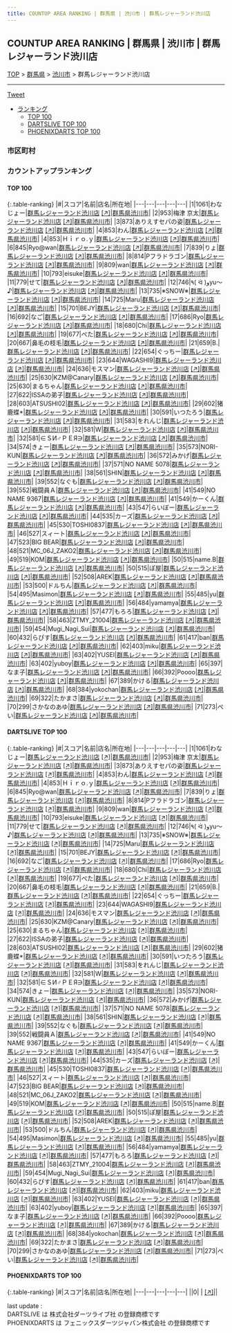 ```yaml
---
title: COUNTUP AREA RANKING | 群馬県 | 渋川市 | 群馬レジャーランド渋川店
---
```

## COUNTUP AREA RANKING | 群馬県 | 渋川市 | 群馬レジャーランド渋川店

[TOP](/darts/rank/) > [群馬県](/darts/rank/群馬県/) > [渋川市](/darts/rank/群馬県/渋川市/) > 群馬レジャーランド渋川店

___

<a href="https://twitter.com/share?ref_src=twsrc%5Etfw" data-text="COUNTUP AREA RANKING | 群馬県渋川市群馬レジャーランド渋川店" class="twitter-share-button" data-hashtags="DARTSLIVE,PHOENIXDARTS,darts,ダーツ" data-show-count="false">Tweet</a>

* [ランキング](#カウントアップランキング)
    * [TOP 100](#top-100)
    * [DARTSLIVE TOP 100](#dartslive-top-100)
    * [PHOENIXDARTS TOP 100](#phoenixdarts-top-100)

### 市区町村

<ul>

</ul>

### カウントアップランキング

#### TOP 100



{:.table-ranking}
|#|スコア|名前|店名|所在地|
|---|---|---|---|---|
|1|1061|<span class="rank-name-dl">わなじょー</span>|<a href="/darts/rank/shops/e09672d19b503e39a3f63593b5358cc4.html">群馬レジャーランド渋川店</a> <a href="https://search.dartslive.com/jp/shop/e09672d19b503e39a3f63593b5358cc4">[↗]</a>|<a href="/darts/rank/群馬県/渋川市">群馬県渋川市</a>|
|2|953|<span class="rank-name-dl">梅津 京太</span>|<a href="/darts/rank/shops/e09672d19b503e39a3f63593b5358cc4.html">群馬レジャーランド渋川店</a> <a href="https://search.dartslive.com/jp/shop/e09672d19b503e39a3f63593b5358cc4">[↗]</a>|<a href="/darts/rank/群馬県/渋川市">群馬県渋川市</a>|
|3|873|<span class="rank-name-dl">ありえすセパの姿</span>|<a href="/darts/rank/shops/e09672d19b503e39a3f63593b5358cc4.html">群馬レジャーランド渋川店</a> <a href="https://search.dartslive.com/jp/shop/e09672d19b503e39a3f63593b5358cc4">[↗]</a>|<a href="/darts/rank/群馬県/渋川市">群馬県渋川市</a>|
|4|853|<span class="rank-name-dl">わん</span>|<a href="/darts/rank/shops/e09672d19b503e39a3f63593b5358cc4.html">群馬レジャーランド渋川店</a> <a href="https://search.dartslive.com/jp/shop/e09672d19b503e39a3f63593b5358cc4">[↗]</a>|<a href="/darts/rank/群馬県/渋川市">群馬県渋川市</a>|
|4|853|<span class="rank-name-dl">Ｈｉｒｏ.ｙ</span>|<a href="/darts/rank/shops/e09672d19b503e39a3f63593b5358cc4.html">群馬レジャーランド渋川店</a> <a href="https://search.dartslive.com/jp/shop/e09672d19b503e39a3f63593b5358cc4">[↗]</a>|<a href="/darts/rank/群馬県/渋川市">群馬県渋川市</a>|
|6|845|<span class="rank-name-dl">Ryo@wan</span>|<a href="/darts/rank/shops/e09672d19b503e39a3f63593b5358cc4.html">群馬レジャーランド渋川店</a> <a href="https://search.dartslive.com/jp/shop/e09672d19b503e39a3f63593b5358cc4">[↗]</a>|<a href="/darts/rank/群馬県/渋川市">群馬県渋川市</a>|
|7|839|<span class="rank-name-dl">りょ</span>|<a href="/darts/rank/shops/e09672d19b503e39a3f63593b5358cc4.html">群馬レジャーランド渋川店</a> <a href="https://search.dartslive.com/jp/shop/e09672d19b503e39a3f63593b5358cc4">[↗]</a>|<a href="/darts/rank/群馬県/渋川市">群馬県渋川市</a>|
|8|814|<span class="rank-name-dl">Pフラドラゴン</span>|<a href="/darts/rank/shops/e09672d19b503e39a3f63593b5358cc4.html">群馬レジャーランド渋川店</a> <a href="https://search.dartslive.com/jp/shop/e09672d19b503e39a3f63593b5358cc4">[↗]</a>|<a href="/darts/rank/群馬県/渋川市">群馬県渋川市</a>|
|9|809|<span class="rank-name-dl">wan</span>|<a href="/darts/rank/shops/e09672d19b503e39a3f63593b5358cc4.html">群馬レジャーランド渋川店</a> <a href="https://search.dartslive.com/jp/shop/e09672d19b503e39a3f63593b5358cc4">[↗]</a>|<a href="/darts/rank/群馬県/渋川市">群馬県渋川市</a>|
|10|793|<span class="rank-name-dl">eisuke</span>|<a href="/darts/rank/shops/e09672d19b503e39a3f63593b5358cc4.html">群馬レジャーランド渋川店</a> <a href="https://search.dartslive.com/jp/shop/e09672d19b503e39a3f63593b5358cc4">[↗]</a>|<a href="/darts/rank/群馬県/渋川市">群馬県渋川市</a>|
|11|779|<span class="rank-name-dl">せて</span>|<a href="/darts/rank/shops/e09672d19b503e39a3f63593b5358cc4.html">群馬レジャーランド渋川店</a> <a href="https://search.dartslive.com/jp/shop/e09672d19b503e39a3f63593b5358cc4">[↗]</a>|<a href="/darts/rank/群馬県/渋川市">群馬県渋川市</a>|
|12|746|<span class="rank-name-dl">٩( ᐛ )وyu〜♪</span>|<a href="/darts/rank/shops/e09672d19b503e39a3f63593b5358cc4.html">群馬レジャーランド渋川店</a> <a href="https://search.dartslive.com/jp/shop/e09672d19b503e39a3f63593b5358cc4">[↗]</a>|<a href="/darts/rank/群馬県/渋川市">群馬県渋川市</a>|
|13|735|<span class="rank-name-dl">※SNOW※</span>|<a href="/darts/rank/shops/e09672d19b503e39a3f63593b5358cc4.html">群馬レジャーランド渋川店</a> <a href="https://search.dartslive.com/jp/shop/e09672d19b503e39a3f63593b5358cc4">[↗]</a>|<a href="/darts/rank/群馬県/渋川市">群馬県渋川市</a>|
|14|725|<span class="rank-name-dl">Maru</span>|<a href="/darts/rank/shops/e09672d19b503e39a3f63593b5358cc4.html">群馬レジャーランド渋川店</a> <a href="https://search.dartslive.com/jp/shop/e09672d19b503e39a3f63593b5358cc4">[↗]</a>|<a href="/darts/rank/群馬県/渋川市">群馬県渋川市</a>|
|15|701|<span class="rank-name-dl">BEJY</span>|<a href="/darts/rank/shops/e09672d19b503e39a3f63593b5358cc4.html">群馬レジャーランド渋川店</a> <a href="https://search.dartslive.com/jp/shop/e09672d19b503e39a3f63593b5358cc4">[↗]</a>|<a href="/darts/rank/群馬県/渋川市">群馬県渋川市</a>|
|16|692|<span class="rank-name-dl">なご</span>|<a href="/darts/rank/shops/e09672d19b503e39a3f63593b5358cc4.html">群馬レジャーランド渋川店</a> <a href="https://search.dartslive.com/jp/shop/e09672d19b503e39a3f63593b5358cc4">[↗]</a>|<a href="/darts/rank/群馬県/渋川市">群馬県渋川市</a>|
|17|686|<span class="rank-name-dl">Ryo</span>|<a href="/darts/rank/shops/e09672d19b503e39a3f63593b5358cc4.html">群馬レジャーランド渋川店</a> <a href="https://search.dartslive.com/jp/shop/e09672d19b503e39a3f63593b5358cc4">[↗]</a>|<a href="/darts/rank/群馬県/渋川市">群馬県渋川市</a>|
|18|680|<span class="rank-name-dl">Chi</span>|<a href="/darts/rank/shops/e09672d19b503e39a3f63593b5358cc4.html">群馬レジャーランド渋川店</a> <a href="https://search.dartslive.com/jp/shop/e09672d19b503e39a3f63593b5358cc4">[↗]</a>|<a href="/darts/rank/群馬県/渋川市">群馬県渋川市</a>|
|19|677|<span class="rank-name-dl">ぺた</span>|<a href="/darts/rank/shops/e09672d19b503e39a3f63593b5358cc4.html">群馬レジャーランド渋川店</a> <a href="https://search.dartslive.com/jp/shop/e09672d19b503e39a3f63593b5358cc4">[↗]</a>|<a href="/darts/rank/群馬県/渋川市">群馬県渋川市</a>|
|20|667|<span class="rank-name-dl">鼻毛の枝毛</span>|<a href="/darts/rank/shops/e09672d19b503e39a3f63593b5358cc4.html">群馬レジャーランド渋川店</a> <a href="https://search.dartslive.com/jp/shop/e09672d19b503e39a3f63593b5358cc4">[↗]</a>|<a href="/darts/rank/群馬県/渋川市">群馬県渋川市</a>|
|21|659|<span class="rank-name-dl">B.</span>|<a href="/darts/rank/shops/e09672d19b503e39a3f63593b5358cc4.html">群馬レジャーランド渋川店</a> <a href="https://search.dartslive.com/jp/shop/e09672d19b503e39a3f63593b5358cc4">[↗]</a>|<a href="/darts/rank/群馬県/渋川市">群馬県渋川市</a>|
|22|654|<span class="rank-name-dl">ぐっちー</span>|<a href="/darts/rank/shops/e09672d19b503e39a3f63593b5358cc4.html">群馬レジャーランド渋川店</a> <a href="https://search.dartslive.com/jp/shop/e09672d19b503e39a3f63593b5358cc4">[↗]</a>|<a href="/darts/rank/群馬県/渋川市">群馬県渋川市</a>|
|23|644|<span class="rank-name-dl">WAGASHI9</span>|<a href="/darts/rank/shops/e09672d19b503e39a3f63593b5358cc4.html">群馬レジャーランド渋川店</a> <a href="https://search.dartslive.com/jp/shop/e09672d19b503e39a3f63593b5358cc4">[↗]</a>|<a href="/darts/rank/群馬県/渋川市">群馬県渋川市</a>|
|24|636|<span class="rank-name-dl">モスマン</span>|<a href="/darts/rank/shops/e09672d19b503e39a3f63593b5358cc4.html">群馬レジャーランド渋川店</a> <a href="https://search.dartslive.com/jp/shop/e09672d19b503e39a3f63593b5358cc4">[↗]</a>|<a href="/darts/rank/群馬県/渋川市">群馬県渋川市</a>|
|25|630|<span class="rank-name-dl">KZM@Canary</span>|<a href="/darts/rank/shops/e09672d19b503e39a3f63593b5358cc4.html">群馬レジャーランド渋川店</a> <a href="https://search.dartslive.com/jp/shop/e09672d19b503e39a3f63593b5358cc4">[↗]</a>|<a href="/darts/rank/群馬県/渋川市">群馬県渋川市</a>|
|25|630|<span class="rank-name-dl">まるちゃん</span>|<a href="/darts/rank/shops/e09672d19b503e39a3f63593b5358cc4.html">群馬レジャーランド渋川店</a> <a href="https://search.dartslive.com/jp/shop/e09672d19b503e39a3f63593b5358cc4">[↗]</a>|<a href="/darts/rank/群馬県/渋川市">群馬県渋川市</a>|
|27|622|<span class="rank-name-dl">ISSAの弟子</span>|<a href="/darts/rank/shops/e09672d19b503e39a3f63593b5358cc4.html">群馬レジャーランド渋川店</a> <a href="https://search.dartslive.com/jp/shop/e09672d19b503e39a3f63593b5358cc4">[↗]</a>|<a href="/darts/rank/群馬県/渋川市">群馬県渋川市</a>|
|28|603|<span class="rank-name-dl">ATSUSHI02</span>|<a href="/darts/rank/shops/e09672d19b503e39a3f63593b5358cc4.html">群馬レジャーランド渋川店</a> <a href="https://search.dartslive.com/jp/shop/e09672d19b503e39a3f63593b5358cc4">[↗]</a>|<a href="/darts/rank/群馬県/渋川市">群馬県渋川市</a>|
|29|602|<span class="rank-name-dl">猪鹿蝶*</span>|<a href="/darts/rank/shops/e09672d19b503e39a3f63593b5358cc4.html">群馬レジャーランド渋川店</a> <a href="https://search.dartslive.com/jp/shop/e09672d19b503e39a3f63593b5358cc4">[↗]</a>|<a href="/darts/rank/群馬県/渋川市">群馬県渋川市</a>|
|30|591|<span class="rank-name-dl">いつたろう</span>|<a href="/darts/rank/shops/e09672d19b503e39a3f63593b5358cc4.html">群馬レジャーランド渋川店</a> <a href="https://search.dartslive.com/jp/shop/e09672d19b503e39a3f63593b5358cc4">[↗]</a>|<a href="/darts/rank/群馬県/渋川市">群馬県渋川市</a>|
|31|583|<span class="rank-name-dl">をれんじ</span>|<a href="/darts/rank/shops/e09672d19b503e39a3f63593b5358cc4.html">群馬レジャーランド渋川店</a> <a href="https://search.dartslive.com/jp/shop/e09672d19b503e39a3f63593b5358cc4">[↗]</a>|<a href="/darts/rank/群馬県/渋川市">群馬県渋川市</a>|
|32|581|<span class="rank-name-dl">W</span>|<a href="/darts/rank/shops/e09672d19b503e39a3f63593b5358cc4.html">群馬レジャーランド渋川店</a> <a href="https://search.dartslive.com/jp/shop/e09672d19b503e39a3f63593b5358cc4">[↗]</a>|<a href="/darts/rank/群馬県/渋川市">群馬県渋川市</a>|
|32|581|<span class="rank-name-dl">∈ＳИ♂ＰＥЯ∋</span>|<a href="/darts/rank/shops/e09672d19b503e39a3f63593b5358cc4.html">群馬レジャーランド渋川店</a> <a href="https://search.dartslive.com/jp/shop/e09672d19b503e39a3f63593b5358cc4">[↗]</a>|<a href="/darts/rank/群馬県/渋川市">群馬県渋川市</a>|
|34|574|<span class="rank-name-dl">きょー</span>|<a href="/darts/rank/shops/e09672d19b503e39a3f63593b5358cc4.html">群馬レジャーランド渋川店</a> <a href="https://search.dartslive.com/jp/shop/e09672d19b503e39a3f63593b5358cc4">[↗]</a>|<a href="/darts/rank/群馬県/渋川市">群馬県渋川市</a>|
|35|573|<span class="rank-name-dl">NORI-KUN</span>|<a href="/darts/rank/shops/e09672d19b503e39a3f63593b5358cc4.html">群馬レジャーランド渋川店</a> <a href="https://search.dartslive.com/jp/shop/e09672d19b503e39a3f63593b5358cc4">[↗]</a>|<a href="/darts/rank/群馬県/渋川市">群馬県渋川市</a>|
|36|572|<span class="rank-name-dl">みかげ</span>|<a href="/darts/rank/shops/e09672d19b503e39a3f63593b5358cc4.html">群馬レジャーランド渋川店</a> <a href="https://search.dartslive.com/jp/shop/e09672d19b503e39a3f63593b5358cc4">[↗]</a>|<a href="/darts/rank/群馬県/渋川市">群馬県渋川市</a>|
|37|571|<span class="rank-name-dl">NO NAME 5078</span>|<a href="/darts/rank/shops/e09672d19b503e39a3f63593b5358cc4.html">群馬レジャーランド渋川店</a> <a href="https://search.dartslive.com/jp/shop/e09672d19b503e39a3f63593b5358cc4">[↗]</a>|<a href="/darts/rank/群馬県/渋川市">群馬県渋川市</a>|
|38|561|<span class="rank-name-dl">SHIN</span>|<a href="/darts/rank/shops/e09672d19b503e39a3f63593b5358cc4.html">群馬レジャーランド渋川店</a> <a href="https://search.dartslive.com/jp/shop/e09672d19b503e39a3f63593b5358cc4">[↗]</a>|<a href="/darts/rank/群馬県/渋川市">群馬県渋川市</a>|
|39|552|<span class="rank-name-dl">なぐも</span>|<a href="/darts/rank/shops/e09672d19b503e39a3f63593b5358cc4.html">群馬レジャーランド渋川店</a> <a href="https://search.dartslive.com/jp/shop/e09672d19b503e39a3f63593b5358cc4">[↗]</a>|<a href="/darts/rank/群馬県/渋川市">群馬県渋川市</a>|
|39|552|<span class="rank-name-dl">戦闘員Ａ</span>|<a href="/darts/rank/shops/e09672d19b503e39a3f63593b5358cc4.html">群馬レジャーランド渋川店</a> <a href="https://search.dartslive.com/jp/shop/e09672d19b503e39a3f63593b5358cc4">[↗]</a>|<a href="/darts/rank/群馬県/渋川市">群馬県渋川市</a>|
|41|549|<span class="rank-name-dl">NO NAME 9367</span>|<a href="/darts/rank/shops/e09672d19b503e39a3f63593b5358cc4.html">群馬レジャーランド渋川店</a> <a href="https://search.dartslive.com/jp/shop/e09672d19b503e39a3f63593b5358cc4">[↗]</a>|<a href="/darts/rank/群馬県/渋川市">群馬県渋川市</a>|
|41|549|<span class="rank-name-dl">かーくん</span>|<a href="/darts/rank/shops/e09672d19b503e39a3f63593b5358cc4.html">群馬レジャーランド渋川店</a> <a href="https://search.dartslive.com/jp/shop/e09672d19b503e39a3f63593b5358cc4">[↗]</a>|<a href="/darts/rank/群馬県/渋川市">群馬県渋川市</a>|
|43|547|<span class="rank-name-dl">らいぼー</span>|<a href="/darts/rank/shops/e09672d19b503e39a3f63593b5358cc4.html">群馬レジャーランド渋川店</a> <a href="https://search.dartslive.com/jp/shop/e09672d19b503e39a3f63593b5358cc4">[↗]</a>|<a href="/darts/rank/群馬県/渋川市">群馬県渋川市</a>|
|44|535|<span class="rank-name-dl">カーズ</span>|<a href="/darts/rank/shops/e09672d19b503e39a3f63593b5358cc4.html">群馬レジャーランド渋川店</a> <a href="https://search.dartslive.com/jp/shop/e09672d19b503e39a3f63593b5358cc4">[↗]</a>|<a href="/darts/rank/群馬県/渋川市">群馬県渋川市</a>|
|45|530|<span class="rank-name-dl">TOSHI0837</span>|<a href="/darts/rank/shops/e09672d19b503e39a3f63593b5358cc4.html">群馬レジャーランド渋川店</a> <a href="https://search.dartslive.com/jp/shop/e09672d19b503e39a3f63593b5358cc4">[↗]</a>|<a href="/darts/rank/群馬県/渋川市">群馬県渋川市</a>|
|46|527|<span class="rank-name-dl">スィート</span>|<a href="/darts/rank/shops/e09672d19b503e39a3f63593b5358cc4.html">群馬レジャーランド渋川店</a> <a href="https://search.dartslive.com/jp/shop/e09672d19b503e39a3f63593b5358cc4">[↗]</a>|<a href="/darts/rank/群馬県/渋川市">群馬県渋川市</a>|
|47|523|<span class="rank-name-dl">BIG BEAR</span>|<a href="/darts/rank/shops/e09672d19b503e39a3f63593b5358cc4.html">群馬レジャーランド渋川店</a> <a href="https://search.dartslive.com/jp/shop/e09672d19b503e39a3f63593b5358cc4">[↗]</a>|<a href="/darts/rank/群馬県/渋川市">群馬県渋川市</a>|
|48|521|<span class="rank-name-dl">MC_06J_ZAKO2</span>|<a href="/darts/rank/shops/e09672d19b503e39a3f63593b5358cc4.html">群馬レジャーランド渋川店</a> <a href="https://search.dartslive.com/jp/shop/e09672d19b503e39a3f63593b5358cc4">[↗]</a>|<a href="/darts/rank/群馬県/渋川市">群馬県渋川市</a>|
|49|519|<span class="rank-name-dl">KOM</span>|<a href="/darts/rank/shops/e09672d19b503e39a3f63593b5358cc4.html">群馬レジャーランド渋川店</a> <a href="https://search.dartslive.com/jp/shop/e09672d19b503e39a3f63593b5358cc4">[↗]</a>|<a href="/darts/rank/群馬県/渋川市">群馬県渋川市</a>|
|50|515|<span class="rank-name-dl">name.B</span>|<a href="/darts/rank/shops/e09672d19b503e39a3f63593b5358cc4.html">群馬レジャーランド渋川店</a> <a href="https://search.dartslive.com/jp/shop/e09672d19b503e39a3f63593b5358cc4">[↗]</a>|<a href="/darts/rank/群馬県/渋川市">群馬県渋川市</a>|
|50|515|<span class="rank-name-dl">ぽ屋</span>|<a href="/darts/rank/shops/e09672d19b503e39a3f63593b5358cc4.html">群馬レジャーランド渋川店</a> <a href="https://search.dartslive.com/jp/shop/e09672d19b503e39a3f63593b5358cc4">[↗]</a>|<a href="/darts/rank/群馬県/渋川市">群馬県渋川市</a>|
|52|508|<span class="rank-name-dl">AREK</span>|<a href="/darts/rank/shops/e09672d19b503e39a3f63593b5358cc4.html">群馬レジャーランド渋川店</a> <a href="https://search.dartslive.com/jp/shop/e09672d19b503e39a3f63593b5358cc4">[↗]</a>|<a href="/darts/rank/群馬県/渋川市">群馬県渋川市</a>|
|53|500|<span class="rank-name-dl">ドルちん</span>|<a href="/darts/rank/shops/e09672d19b503e39a3f63593b5358cc4.html">群馬レジャーランド渋川店</a> <a href="https://search.dartslive.com/jp/shop/e09672d19b503e39a3f63593b5358cc4">[↗]</a>|<a href="/darts/rank/群馬県/渋川市">群馬県渋川市</a>|
|54|495|<span class="rank-name-dl">Masimon</span>|<a href="/darts/rank/shops/e09672d19b503e39a3f63593b5358cc4.html">群馬レジャーランド渋川店</a> <a href="https://search.dartslive.com/jp/shop/e09672d19b503e39a3f63593b5358cc4">[↗]</a>|<a href="/darts/rank/群馬県/渋川市">群馬県渋川市</a>|
|55|485|<span class="rank-name-dl">yu</span>|<a href="/darts/rank/shops/e09672d19b503e39a3f63593b5358cc4.html">群馬レジャーランド渋川店</a> <a href="https://search.dartslive.com/jp/shop/e09672d19b503e39a3f63593b5358cc4">[↗]</a>|<a href="/darts/rank/群馬県/渋川市">群馬県渋川市</a>|
|56|484|<span class="rank-name-dl">yamamya</span>|<a href="/darts/rank/shops/e09672d19b503e39a3f63593b5358cc4.html">群馬レジャーランド渋川店</a> <a href="https://search.dartslive.com/jp/shop/e09672d19b503e39a3f63593b5358cc4">[↗]</a>|<a href="/darts/rank/群馬県/渋川市">群馬県渋川市</a>|
|57|477|<span class="rank-name-dl">もろろ</span>|<a href="/darts/rank/shops/e09672d19b503e39a3f63593b5358cc4.html">群馬レジャーランド渋川店</a> <a href="https://search.dartslive.com/jp/shop/e09672d19b503e39a3f63593b5358cc4">[↗]</a>|<a href="/darts/rank/群馬県/渋川市">群馬県渋川市</a>|
|58|463|<span class="rank-name-dl">ZTMY_21004</span>|<a href="/darts/rank/shops/e09672d19b503e39a3f63593b5358cc4.html">群馬レジャーランド渋川店</a> <a href="https://search.dartslive.com/jp/shop/e09672d19b503e39a3f63593b5358cc4">[↗]</a>|<a href="/darts/rank/群馬県/渋川市">群馬県渋川市</a>|
|59|454|<span class="rank-name-dl">Mugi_Nagi_Sui</span>|<a href="/darts/rank/shops/e09672d19b503e39a3f63593b5358cc4.html">群馬レジャーランド渋川店</a> <a href="https://search.dartslive.com/jp/shop/e09672d19b503e39a3f63593b5358cc4">[↗]</a>|<a href="/darts/rank/群馬県/渋川市">群馬県渋川市</a>|
|60|432|<span class="rank-name-dl">らぴす</span>|<a href="/darts/rank/shops/e09672d19b503e39a3f63593b5358cc4.html">群馬レジャーランド渋川店</a> <a href="https://search.dartslive.com/jp/shop/e09672d19b503e39a3f63593b5358cc4">[↗]</a>|<a href="/darts/rank/群馬県/渋川市">群馬県渋川市</a>|
|61|417|<span class="rank-name-dl">ban</span>|<a href="/darts/rank/shops/e09672d19b503e39a3f63593b5358cc4.html">群馬レジャーランド渋川店</a> <a href="https://search.dartslive.com/jp/shop/e09672d19b503e39a3f63593b5358cc4">[↗]</a>|<a href="/darts/rank/群馬県/渋川市">群馬県渋川市</a>|
|62|403|<span class="rank-name-dl">miku</span>|<a href="/darts/rank/shops/e09672d19b503e39a3f63593b5358cc4.html">群馬レジャーランド渋川店</a> <a href="https://search.dartslive.com/jp/shop/e09672d19b503e39a3f63593b5358cc4">[↗]</a>|<a href="/darts/rank/群馬県/渋川市">群馬県渋川市</a>|
|63|402|<span class="rank-name-dl">YUSEI</span>|<a href="/darts/rank/shops/e09672d19b503e39a3f63593b5358cc4.html">群馬レジャーランド渋川店</a> <a href="https://search.dartslive.com/jp/shop/e09672d19b503e39a3f63593b5358cc4">[↗]</a>|<a href="/darts/rank/群馬県/渋川市">群馬県渋川市</a>|
|63|402|<span class="rank-name-dl">yuboy</span>|<a href="/darts/rank/shops/e09672d19b503e39a3f63593b5358cc4.html">群馬レジャーランド渋川店</a> <a href="https://search.dartslive.com/jp/shop/e09672d19b503e39a3f63593b5358cc4">[↗]</a>|<a href="/darts/rank/群馬県/渋川市">群馬県渋川市</a>|
|65|397|<span class="rank-name-dl">なま子</span>|<a href="/darts/rank/shops/e09672d19b503e39a3f63593b5358cc4.html">群馬レジャーランド渋川店</a> <a href="https://search.dartslive.com/jp/shop/e09672d19b503e39a3f63593b5358cc4">[↗]</a>|<a href="/darts/rank/群馬県/渋川市">群馬県渋川市</a>|
|66|392|<span class="rank-name-dl">Poooo</span>|<a href="/darts/rank/shops/e09672d19b503e39a3f63593b5358cc4.html">群馬レジャーランド渋川店</a> <a href="https://search.dartslive.com/jp/shop/e09672d19b503e39a3f63593b5358cc4">[↗]</a>|<a href="/darts/rank/群馬県/渋川市">群馬県渋川市</a>|
|67|389|<span class="rank-name-dl">かける</span>|<a href="/darts/rank/shops/e09672d19b503e39a3f63593b5358cc4.html">群馬レジャーランド渋川店</a> <a href="https://search.dartslive.com/jp/shop/e09672d19b503e39a3f63593b5358cc4">[↗]</a>|<a href="/darts/rank/群馬県/渋川市">群馬県渋川市</a>|
|68|384|<span class="rank-name-dl">yokochan</span>|<a href="/darts/rank/shops/e09672d19b503e39a3f63593b5358cc4.html">群馬レジャーランド渋川店</a> <a href="https://search.dartslive.com/jp/shop/e09672d19b503e39a3f63593b5358cc4">[↗]</a>|<a href="/darts/rank/群馬県/渋川市">群馬県渋川市</a>|
|69|322|<span class="rank-name-dl">たかまさ</span>|<a href="/darts/rank/shops/e09672d19b503e39a3f63593b5358cc4.html">群馬レジャーランド渋川店</a> <a href="https://search.dartslive.com/jp/shop/e09672d19b503e39a3f63593b5358cc4">[↗]</a>|<a href="/darts/rank/群馬県/渋川市">群馬県渋川市</a>|
|70|299|<span class="rank-name-dl">さかなのあゆ</span>|<a href="/darts/rank/shops/e09672d19b503e39a3f63593b5358cc4.html">群馬レジャーランド渋川店</a> <a href="https://search.dartslive.com/jp/shop/e09672d19b503e39a3f63593b5358cc4">[↗]</a>|<a href="/darts/rank/群馬県/渋川市">群馬県渋川市</a>|
|71|273|<span class="rank-name-dl">ぺい</span>|<a href="/darts/rank/shops/e09672d19b503e39a3f63593b5358cc4.html">群馬レジャーランド渋川店</a> <a href="https://search.dartslive.com/jp/shop/e09672d19b503e39a3f63593b5358cc4">[↗]</a>|<a href="/darts/rank/群馬県/渋川市">群馬県渋川市</a>|


#### DARTSLIVE TOP 100



{:.table-ranking}
|#|スコア|名前|店名|所在地|
|---|---|---|---|---|
|1|1061|<span class="rank-name-dl">わなじょー</span>|<a href="/darts/rank/shops/e09672d19b503e39a3f63593b5358cc4.html">群馬レジャーランド渋川店</a> <a href="https://search.dartslive.com/jp/shop/e09672d19b503e39a3f63593b5358cc4">[↗]</a>|<a href="/darts/rank/群馬県/渋川市">群馬県渋川市</a>|
|2|953|<span class="rank-name-dl">梅津 京太</span>|<a href="/darts/rank/shops/e09672d19b503e39a3f63593b5358cc4.html">群馬レジャーランド渋川店</a> <a href="https://search.dartslive.com/jp/shop/e09672d19b503e39a3f63593b5358cc4">[↗]</a>|<a href="/darts/rank/群馬県/渋川市">群馬県渋川市</a>|
|3|873|<span class="rank-name-dl">ありえすセパの姿</span>|<a href="/darts/rank/shops/e09672d19b503e39a3f63593b5358cc4.html">群馬レジャーランド渋川店</a> <a href="https://search.dartslive.com/jp/shop/e09672d19b503e39a3f63593b5358cc4">[↗]</a>|<a href="/darts/rank/群馬県/渋川市">群馬県渋川市</a>|
|4|853|<span class="rank-name-dl">わん</span>|<a href="/darts/rank/shops/e09672d19b503e39a3f63593b5358cc4.html">群馬レジャーランド渋川店</a> <a href="https://search.dartslive.com/jp/shop/e09672d19b503e39a3f63593b5358cc4">[↗]</a>|<a href="/darts/rank/群馬県/渋川市">群馬県渋川市</a>|
|4|853|<span class="rank-name-dl">Ｈｉｒｏ.ｙ</span>|<a href="/darts/rank/shops/e09672d19b503e39a3f63593b5358cc4.html">群馬レジャーランド渋川店</a> <a href="https://search.dartslive.com/jp/shop/e09672d19b503e39a3f63593b5358cc4">[↗]</a>|<a href="/darts/rank/群馬県/渋川市">群馬県渋川市</a>|
|6|845|<span class="rank-name-dl">Ryo@wan</span>|<a href="/darts/rank/shops/e09672d19b503e39a3f63593b5358cc4.html">群馬レジャーランド渋川店</a> <a href="https://search.dartslive.com/jp/shop/e09672d19b503e39a3f63593b5358cc4">[↗]</a>|<a href="/darts/rank/群馬県/渋川市">群馬県渋川市</a>|
|7|839|<span class="rank-name-dl">りょ</span>|<a href="/darts/rank/shops/e09672d19b503e39a3f63593b5358cc4.html">群馬レジャーランド渋川店</a> <a href="https://search.dartslive.com/jp/shop/e09672d19b503e39a3f63593b5358cc4">[↗]</a>|<a href="/darts/rank/群馬県/渋川市">群馬県渋川市</a>|
|8|814|<span class="rank-name-dl">Pフラドラゴン</span>|<a href="/darts/rank/shops/e09672d19b503e39a3f63593b5358cc4.html">群馬レジャーランド渋川店</a> <a href="https://search.dartslive.com/jp/shop/e09672d19b503e39a3f63593b5358cc4">[↗]</a>|<a href="/darts/rank/群馬県/渋川市">群馬県渋川市</a>|
|9|809|<span class="rank-name-dl">wan</span>|<a href="/darts/rank/shops/e09672d19b503e39a3f63593b5358cc4.html">群馬レジャーランド渋川店</a> <a href="https://search.dartslive.com/jp/shop/e09672d19b503e39a3f63593b5358cc4">[↗]</a>|<a href="/darts/rank/群馬県/渋川市">群馬県渋川市</a>|
|10|793|<span class="rank-name-dl">eisuke</span>|<a href="/darts/rank/shops/e09672d19b503e39a3f63593b5358cc4.html">群馬レジャーランド渋川店</a> <a href="https://search.dartslive.com/jp/shop/e09672d19b503e39a3f63593b5358cc4">[↗]</a>|<a href="/darts/rank/群馬県/渋川市">群馬県渋川市</a>|
|11|779|<span class="rank-name-dl">せて</span>|<a href="/darts/rank/shops/e09672d19b503e39a3f63593b5358cc4.html">群馬レジャーランド渋川店</a> <a href="https://search.dartslive.com/jp/shop/e09672d19b503e39a3f63593b5358cc4">[↗]</a>|<a href="/darts/rank/群馬県/渋川市">群馬県渋川市</a>|
|12|746|<span class="rank-name-dl">٩( ᐛ )وyu〜♪</span>|<a href="/darts/rank/shops/e09672d19b503e39a3f63593b5358cc4.html">群馬レジャーランド渋川店</a> <a href="https://search.dartslive.com/jp/shop/e09672d19b503e39a3f63593b5358cc4">[↗]</a>|<a href="/darts/rank/群馬県/渋川市">群馬県渋川市</a>|
|13|735|<span class="rank-name-dl">※SNOW※</span>|<a href="/darts/rank/shops/e09672d19b503e39a3f63593b5358cc4.html">群馬レジャーランド渋川店</a> <a href="https://search.dartslive.com/jp/shop/e09672d19b503e39a3f63593b5358cc4">[↗]</a>|<a href="/darts/rank/群馬県/渋川市">群馬県渋川市</a>|
|14|725|<span class="rank-name-dl">Maru</span>|<a href="/darts/rank/shops/e09672d19b503e39a3f63593b5358cc4.html">群馬レジャーランド渋川店</a> <a href="https://search.dartslive.com/jp/shop/e09672d19b503e39a3f63593b5358cc4">[↗]</a>|<a href="/darts/rank/群馬県/渋川市">群馬県渋川市</a>|
|15|701|<span class="rank-name-dl">BEJY</span>|<a href="/darts/rank/shops/e09672d19b503e39a3f63593b5358cc4.html">群馬レジャーランド渋川店</a> <a href="https://search.dartslive.com/jp/shop/e09672d19b503e39a3f63593b5358cc4">[↗]</a>|<a href="/darts/rank/群馬県/渋川市">群馬県渋川市</a>|
|16|692|<span class="rank-name-dl">なご</span>|<a href="/darts/rank/shops/e09672d19b503e39a3f63593b5358cc4.html">群馬レジャーランド渋川店</a> <a href="https://search.dartslive.com/jp/shop/e09672d19b503e39a3f63593b5358cc4">[↗]</a>|<a href="/darts/rank/群馬県/渋川市">群馬県渋川市</a>|
|17|686|<span class="rank-name-dl">Ryo</span>|<a href="/darts/rank/shops/e09672d19b503e39a3f63593b5358cc4.html">群馬レジャーランド渋川店</a> <a href="https://search.dartslive.com/jp/shop/e09672d19b503e39a3f63593b5358cc4">[↗]</a>|<a href="/darts/rank/群馬県/渋川市">群馬県渋川市</a>|
|18|680|<span class="rank-name-dl">Chi</span>|<a href="/darts/rank/shops/e09672d19b503e39a3f63593b5358cc4.html">群馬レジャーランド渋川店</a> <a href="https://search.dartslive.com/jp/shop/e09672d19b503e39a3f63593b5358cc4">[↗]</a>|<a href="/darts/rank/群馬県/渋川市">群馬県渋川市</a>|
|19|677|<span class="rank-name-dl">ぺた</span>|<a href="/darts/rank/shops/e09672d19b503e39a3f63593b5358cc4.html">群馬レジャーランド渋川店</a> <a href="https://search.dartslive.com/jp/shop/e09672d19b503e39a3f63593b5358cc4">[↗]</a>|<a href="/darts/rank/群馬県/渋川市">群馬県渋川市</a>|
|20|667|<span class="rank-name-dl">鼻毛の枝毛</span>|<a href="/darts/rank/shops/e09672d19b503e39a3f63593b5358cc4.html">群馬レジャーランド渋川店</a> <a href="https://search.dartslive.com/jp/shop/e09672d19b503e39a3f63593b5358cc4">[↗]</a>|<a href="/darts/rank/群馬県/渋川市">群馬県渋川市</a>|
|21|659|<span class="rank-name-dl">B.</span>|<a href="/darts/rank/shops/e09672d19b503e39a3f63593b5358cc4.html">群馬レジャーランド渋川店</a> <a href="https://search.dartslive.com/jp/shop/e09672d19b503e39a3f63593b5358cc4">[↗]</a>|<a href="/darts/rank/群馬県/渋川市">群馬県渋川市</a>|
|22|654|<span class="rank-name-dl">ぐっちー</span>|<a href="/darts/rank/shops/e09672d19b503e39a3f63593b5358cc4.html">群馬レジャーランド渋川店</a> <a href="https://search.dartslive.com/jp/shop/e09672d19b503e39a3f63593b5358cc4">[↗]</a>|<a href="/darts/rank/群馬県/渋川市">群馬県渋川市</a>|
|23|644|<span class="rank-name-dl">WAGASHI9</span>|<a href="/darts/rank/shops/e09672d19b503e39a3f63593b5358cc4.html">群馬レジャーランド渋川店</a> <a href="https://search.dartslive.com/jp/shop/e09672d19b503e39a3f63593b5358cc4">[↗]</a>|<a href="/darts/rank/群馬県/渋川市">群馬県渋川市</a>|
|24|636|<span class="rank-name-dl">モスマン</span>|<a href="/darts/rank/shops/e09672d19b503e39a3f63593b5358cc4.html">群馬レジャーランド渋川店</a> <a href="https://search.dartslive.com/jp/shop/e09672d19b503e39a3f63593b5358cc4">[↗]</a>|<a href="/darts/rank/群馬県/渋川市">群馬県渋川市</a>|
|25|630|<span class="rank-name-dl">KZM@Canary</span>|<a href="/darts/rank/shops/e09672d19b503e39a3f63593b5358cc4.html">群馬レジャーランド渋川店</a> <a href="https://search.dartslive.com/jp/shop/e09672d19b503e39a3f63593b5358cc4">[↗]</a>|<a href="/darts/rank/群馬県/渋川市">群馬県渋川市</a>|
|25|630|<span class="rank-name-dl">まるちゃん</span>|<a href="/darts/rank/shops/e09672d19b503e39a3f63593b5358cc4.html">群馬レジャーランド渋川店</a> <a href="https://search.dartslive.com/jp/shop/e09672d19b503e39a3f63593b5358cc4">[↗]</a>|<a href="/darts/rank/群馬県/渋川市">群馬県渋川市</a>|
|27|622|<span class="rank-name-dl">ISSAの弟子</span>|<a href="/darts/rank/shops/e09672d19b503e39a3f63593b5358cc4.html">群馬レジャーランド渋川店</a> <a href="https://search.dartslive.com/jp/shop/e09672d19b503e39a3f63593b5358cc4">[↗]</a>|<a href="/darts/rank/群馬県/渋川市">群馬県渋川市</a>|
|28|603|<span class="rank-name-dl">ATSUSHI02</span>|<a href="/darts/rank/shops/e09672d19b503e39a3f63593b5358cc4.html">群馬レジャーランド渋川店</a> <a href="https://search.dartslive.com/jp/shop/e09672d19b503e39a3f63593b5358cc4">[↗]</a>|<a href="/darts/rank/群馬県/渋川市">群馬県渋川市</a>|
|29|602|<span class="rank-name-dl">猪鹿蝶*</span>|<a href="/darts/rank/shops/e09672d19b503e39a3f63593b5358cc4.html">群馬レジャーランド渋川店</a> <a href="https://search.dartslive.com/jp/shop/e09672d19b503e39a3f63593b5358cc4">[↗]</a>|<a href="/darts/rank/群馬県/渋川市">群馬県渋川市</a>|
|30|591|<span class="rank-name-dl">いつたろう</span>|<a href="/darts/rank/shops/e09672d19b503e39a3f63593b5358cc4.html">群馬レジャーランド渋川店</a> <a href="https://search.dartslive.com/jp/shop/e09672d19b503e39a3f63593b5358cc4">[↗]</a>|<a href="/darts/rank/群馬県/渋川市">群馬県渋川市</a>|
|31|583|<span class="rank-name-dl">をれんじ</span>|<a href="/darts/rank/shops/e09672d19b503e39a3f63593b5358cc4.html">群馬レジャーランド渋川店</a> <a href="https://search.dartslive.com/jp/shop/e09672d19b503e39a3f63593b5358cc4">[↗]</a>|<a href="/darts/rank/群馬県/渋川市">群馬県渋川市</a>|
|32|581|<span class="rank-name-dl">W</span>|<a href="/darts/rank/shops/e09672d19b503e39a3f63593b5358cc4.html">群馬レジャーランド渋川店</a> <a href="https://search.dartslive.com/jp/shop/e09672d19b503e39a3f63593b5358cc4">[↗]</a>|<a href="/darts/rank/群馬県/渋川市">群馬県渋川市</a>|
|32|581|<span class="rank-name-dl">∈ＳИ♂ＰＥЯ∋</span>|<a href="/darts/rank/shops/e09672d19b503e39a3f63593b5358cc4.html">群馬レジャーランド渋川店</a> <a href="https://search.dartslive.com/jp/shop/e09672d19b503e39a3f63593b5358cc4">[↗]</a>|<a href="/darts/rank/群馬県/渋川市">群馬県渋川市</a>|
|34|574|<span class="rank-name-dl">きょー</span>|<a href="/darts/rank/shops/e09672d19b503e39a3f63593b5358cc4.html">群馬レジャーランド渋川店</a> <a href="https://search.dartslive.com/jp/shop/e09672d19b503e39a3f63593b5358cc4">[↗]</a>|<a href="/darts/rank/群馬県/渋川市">群馬県渋川市</a>|
|35|573|<span class="rank-name-dl">NORI-KUN</span>|<a href="/darts/rank/shops/e09672d19b503e39a3f63593b5358cc4.html">群馬レジャーランド渋川店</a> <a href="https://search.dartslive.com/jp/shop/e09672d19b503e39a3f63593b5358cc4">[↗]</a>|<a href="/darts/rank/群馬県/渋川市">群馬県渋川市</a>|
|36|572|<span class="rank-name-dl">みかげ</span>|<a href="/darts/rank/shops/e09672d19b503e39a3f63593b5358cc4.html">群馬レジャーランド渋川店</a> <a href="https://search.dartslive.com/jp/shop/e09672d19b503e39a3f63593b5358cc4">[↗]</a>|<a href="/darts/rank/群馬県/渋川市">群馬県渋川市</a>|
|37|571|<span class="rank-name-dl">NO NAME 5078</span>|<a href="/darts/rank/shops/e09672d19b503e39a3f63593b5358cc4.html">群馬レジャーランド渋川店</a> <a href="https://search.dartslive.com/jp/shop/e09672d19b503e39a3f63593b5358cc4">[↗]</a>|<a href="/darts/rank/群馬県/渋川市">群馬県渋川市</a>|
|38|561|<span class="rank-name-dl">SHIN</span>|<a href="/darts/rank/shops/e09672d19b503e39a3f63593b5358cc4.html">群馬レジャーランド渋川店</a> <a href="https://search.dartslive.com/jp/shop/e09672d19b503e39a3f63593b5358cc4">[↗]</a>|<a href="/darts/rank/群馬県/渋川市">群馬県渋川市</a>|
|39|552|<span class="rank-name-dl">なぐも</span>|<a href="/darts/rank/shops/e09672d19b503e39a3f63593b5358cc4.html">群馬レジャーランド渋川店</a> <a href="https://search.dartslive.com/jp/shop/e09672d19b503e39a3f63593b5358cc4">[↗]</a>|<a href="/darts/rank/群馬県/渋川市">群馬県渋川市</a>|
|39|552|<span class="rank-name-dl">戦闘員Ａ</span>|<a href="/darts/rank/shops/e09672d19b503e39a3f63593b5358cc4.html">群馬レジャーランド渋川店</a> <a href="https://search.dartslive.com/jp/shop/e09672d19b503e39a3f63593b5358cc4">[↗]</a>|<a href="/darts/rank/群馬県/渋川市">群馬県渋川市</a>|
|41|549|<span class="rank-name-dl">NO NAME 9367</span>|<a href="/darts/rank/shops/e09672d19b503e39a3f63593b5358cc4.html">群馬レジャーランド渋川店</a> <a href="https://search.dartslive.com/jp/shop/e09672d19b503e39a3f63593b5358cc4">[↗]</a>|<a href="/darts/rank/群馬県/渋川市">群馬県渋川市</a>|
|41|549|<span class="rank-name-dl">かーくん</span>|<a href="/darts/rank/shops/e09672d19b503e39a3f63593b5358cc4.html">群馬レジャーランド渋川店</a> <a href="https://search.dartslive.com/jp/shop/e09672d19b503e39a3f63593b5358cc4">[↗]</a>|<a href="/darts/rank/群馬県/渋川市">群馬県渋川市</a>|
|43|547|<span class="rank-name-dl">らいぼー</span>|<a href="/darts/rank/shops/e09672d19b503e39a3f63593b5358cc4.html">群馬レジャーランド渋川店</a> <a href="https://search.dartslive.com/jp/shop/e09672d19b503e39a3f63593b5358cc4">[↗]</a>|<a href="/darts/rank/群馬県/渋川市">群馬県渋川市</a>|
|44|535|<span class="rank-name-dl">カーズ</span>|<a href="/darts/rank/shops/e09672d19b503e39a3f63593b5358cc4.html">群馬レジャーランド渋川店</a> <a href="https://search.dartslive.com/jp/shop/e09672d19b503e39a3f63593b5358cc4">[↗]</a>|<a href="/darts/rank/群馬県/渋川市">群馬県渋川市</a>|
|45|530|<span class="rank-name-dl">TOSHI0837</span>|<a href="/darts/rank/shops/e09672d19b503e39a3f63593b5358cc4.html">群馬レジャーランド渋川店</a> <a href="https://search.dartslive.com/jp/shop/e09672d19b503e39a3f63593b5358cc4">[↗]</a>|<a href="/darts/rank/群馬県/渋川市">群馬県渋川市</a>|
|46|527|<span class="rank-name-dl">スィート</span>|<a href="/darts/rank/shops/e09672d19b503e39a3f63593b5358cc4.html">群馬レジャーランド渋川店</a> <a href="https://search.dartslive.com/jp/shop/e09672d19b503e39a3f63593b5358cc4">[↗]</a>|<a href="/darts/rank/群馬県/渋川市">群馬県渋川市</a>|
|47|523|<span class="rank-name-dl">BIG BEAR</span>|<a href="/darts/rank/shops/e09672d19b503e39a3f63593b5358cc4.html">群馬レジャーランド渋川店</a> <a href="https://search.dartslive.com/jp/shop/e09672d19b503e39a3f63593b5358cc4">[↗]</a>|<a href="/darts/rank/群馬県/渋川市">群馬県渋川市</a>|
|48|521|<span class="rank-name-dl">MC_06J_ZAKO2</span>|<a href="/darts/rank/shops/e09672d19b503e39a3f63593b5358cc4.html">群馬レジャーランド渋川店</a> <a href="https://search.dartslive.com/jp/shop/e09672d19b503e39a3f63593b5358cc4">[↗]</a>|<a href="/darts/rank/群馬県/渋川市">群馬県渋川市</a>|
|49|519|<span class="rank-name-dl">KOM</span>|<a href="/darts/rank/shops/e09672d19b503e39a3f63593b5358cc4.html">群馬レジャーランド渋川店</a> <a href="https://search.dartslive.com/jp/shop/e09672d19b503e39a3f63593b5358cc4">[↗]</a>|<a href="/darts/rank/群馬県/渋川市">群馬県渋川市</a>|
|50|515|<span class="rank-name-dl">name.B</span>|<a href="/darts/rank/shops/e09672d19b503e39a3f63593b5358cc4.html">群馬レジャーランド渋川店</a> <a href="https://search.dartslive.com/jp/shop/e09672d19b503e39a3f63593b5358cc4">[↗]</a>|<a href="/darts/rank/群馬県/渋川市">群馬県渋川市</a>|
|50|515|<span class="rank-name-dl">ぽ屋</span>|<a href="/darts/rank/shops/e09672d19b503e39a3f63593b5358cc4.html">群馬レジャーランド渋川店</a> <a href="https://search.dartslive.com/jp/shop/e09672d19b503e39a3f63593b5358cc4">[↗]</a>|<a href="/darts/rank/群馬県/渋川市">群馬県渋川市</a>|
|52|508|<span class="rank-name-dl">AREK</span>|<a href="/darts/rank/shops/e09672d19b503e39a3f63593b5358cc4.html">群馬レジャーランド渋川店</a> <a href="https://search.dartslive.com/jp/shop/e09672d19b503e39a3f63593b5358cc4">[↗]</a>|<a href="/darts/rank/群馬県/渋川市">群馬県渋川市</a>|
|53|500|<span class="rank-name-dl">ドルちん</span>|<a href="/darts/rank/shops/e09672d19b503e39a3f63593b5358cc4.html">群馬レジャーランド渋川店</a> <a href="https://search.dartslive.com/jp/shop/e09672d19b503e39a3f63593b5358cc4">[↗]</a>|<a href="/darts/rank/群馬県/渋川市">群馬県渋川市</a>|
|54|495|<span class="rank-name-dl">Masimon</span>|<a href="/darts/rank/shops/e09672d19b503e39a3f63593b5358cc4.html">群馬レジャーランド渋川店</a> <a href="https://search.dartslive.com/jp/shop/e09672d19b503e39a3f63593b5358cc4">[↗]</a>|<a href="/darts/rank/群馬県/渋川市">群馬県渋川市</a>|
|55|485|<span class="rank-name-dl">yu</span>|<a href="/darts/rank/shops/e09672d19b503e39a3f63593b5358cc4.html">群馬レジャーランド渋川店</a> <a href="https://search.dartslive.com/jp/shop/e09672d19b503e39a3f63593b5358cc4">[↗]</a>|<a href="/darts/rank/群馬県/渋川市">群馬県渋川市</a>|
|56|484|<span class="rank-name-dl">yamamya</span>|<a href="/darts/rank/shops/e09672d19b503e39a3f63593b5358cc4.html">群馬レジャーランド渋川店</a> <a href="https://search.dartslive.com/jp/shop/e09672d19b503e39a3f63593b5358cc4">[↗]</a>|<a href="/darts/rank/群馬県/渋川市">群馬県渋川市</a>|
|57|477|<span class="rank-name-dl">もろろ</span>|<a href="/darts/rank/shops/e09672d19b503e39a3f63593b5358cc4.html">群馬レジャーランド渋川店</a> <a href="https://search.dartslive.com/jp/shop/e09672d19b503e39a3f63593b5358cc4">[↗]</a>|<a href="/darts/rank/群馬県/渋川市">群馬県渋川市</a>|
|58|463|<span class="rank-name-dl">ZTMY_21004</span>|<a href="/darts/rank/shops/e09672d19b503e39a3f63593b5358cc4.html">群馬レジャーランド渋川店</a> <a href="https://search.dartslive.com/jp/shop/e09672d19b503e39a3f63593b5358cc4">[↗]</a>|<a href="/darts/rank/群馬県/渋川市">群馬県渋川市</a>|
|59|454|<span class="rank-name-dl">Mugi_Nagi_Sui</span>|<a href="/darts/rank/shops/e09672d19b503e39a3f63593b5358cc4.html">群馬レジャーランド渋川店</a> <a href="https://search.dartslive.com/jp/shop/e09672d19b503e39a3f63593b5358cc4">[↗]</a>|<a href="/darts/rank/群馬県/渋川市">群馬県渋川市</a>|
|60|432|<span class="rank-name-dl">らぴす</span>|<a href="/darts/rank/shops/e09672d19b503e39a3f63593b5358cc4.html">群馬レジャーランド渋川店</a> <a href="https://search.dartslive.com/jp/shop/e09672d19b503e39a3f63593b5358cc4">[↗]</a>|<a href="/darts/rank/群馬県/渋川市">群馬県渋川市</a>|
|61|417|<span class="rank-name-dl">ban</span>|<a href="/darts/rank/shops/e09672d19b503e39a3f63593b5358cc4.html">群馬レジャーランド渋川店</a> <a href="https://search.dartslive.com/jp/shop/e09672d19b503e39a3f63593b5358cc4">[↗]</a>|<a href="/darts/rank/群馬県/渋川市">群馬県渋川市</a>|
|62|403|<span class="rank-name-dl">miku</span>|<a href="/darts/rank/shops/e09672d19b503e39a3f63593b5358cc4.html">群馬レジャーランド渋川店</a> <a href="https://search.dartslive.com/jp/shop/e09672d19b503e39a3f63593b5358cc4">[↗]</a>|<a href="/darts/rank/群馬県/渋川市">群馬県渋川市</a>|
|63|402|<span class="rank-name-dl">YUSEI</span>|<a href="/darts/rank/shops/e09672d19b503e39a3f63593b5358cc4.html">群馬レジャーランド渋川店</a> <a href="https://search.dartslive.com/jp/shop/e09672d19b503e39a3f63593b5358cc4">[↗]</a>|<a href="/darts/rank/群馬県/渋川市">群馬県渋川市</a>|
|63|402|<span class="rank-name-dl">yuboy</span>|<a href="/darts/rank/shops/e09672d19b503e39a3f63593b5358cc4.html">群馬レジャーランド渋川店</a> <a href="https://search.dartslive.com/jp/shop/e09672d19b503e39a3f63593b5358cc4">[↗]</a>|<a href="/darts/rank/群馬県/渋川市">群馬県渋川市</a>|
|65|397|<span class="rank-name-dl">なま子</span>|<a href="/darts/rank/shops/e09672d19b503e39a3f63593b5358cc4.html">群馬レジャーランド渋川店</a> <a href="https://search.dartslive.com/jp/shop/e09672d19b503e39a3f63593b5358cc4">[↗]</a>|<a href="/darts/rank/群馬県/渋川市">群馬県渋川市</a>|
|66|392|<span class="rank-name-dl">Poooo</span>|<a href="/darts/rank/shops/e09672d19b503e39a3f63593b5358cc4.html">群馬レジャーランド渋川店</a> <a href="https://search.dartslive.com/jp/shop/e09672d19b503e39a3f63593b5358cc4">[↗]</a>|<a href="/darts/rank/群馬県/渋川市">群馬県渋川市</a>|
|67|389|<span class="rank-name-dl">かける</span>|<a href="/darts/rank/shops/e09672d19b503e39a3f63593b5358cc4.html">群馬レジャーランド渋川店</a> <a href="https://search.dartslive.com/jp/shop/e09672d19b503e39a3f63593b5358cc4">[↗]</a>|<a href="/darts/rank/群馬県/渋川市">群馬県渋川市</a>|
|68|384|<span class="rank-name-dl">yokochan</span>|<a href="/darts/rank/shops/e09672d19b503e39a3f63593b5358cc4.html">群馬レジャーランド渋川店</a> <a href="https://search.dartslive.com/jp/shop/e09672d19b503e39a3f63593b5358cc4">[↗]</a>|<a href="/darts/rank/群馬県/渋川市">群馬県渋川市</a>|
|69|322|<span class="rank-name-dl">たかまさ</span>|<a href="/darts/rank/shops/e09672d19b503e39a3f63593b5358cc4.html">群馬レジャーランド渋川店</a> <a href="https://search.dartslive.com/jp/shop/e09672d19b503e39a3f63593b5358cc4">[↗]</a>|<a href="/darts/rank/群馬県/渋川市">群馬県渋川市</a>|
|70|299|<span class="rank-name-dl">さかなのあゆ</span>|<a href="/darts/rank/shops/e09672d19b503e39a3f63593b5358cc4.html">群馬レジャーランド渋川店</a> <a href="https://search.dartslive.com/jp/shop/e09672d19b503e39a3f63593b5358cc4">[↗]</a>|<a href="/darts/rank/群馬県/渋川市">群馬県渋川市</a>|
|71|273|<span class="rank-name-dl">ぺい</span>|<a href="/darts/rank/shops/e09672d19b503e39a3f63593b5358cc4.html">群馬レジャーランド渋川店</a> <a href="https://search.dartslive.com/jp/shop/e09672d19b503e39a3f63593b5358cc4">[↗]</a>|<a href="/darts/rank/群馬県/渋川市">群馬県渋川市</a>|


#### PHOENIXDARTS TOP 100



{:.table-ranking}
|#|スコア|名前|店名|所在地|
|---|---|---|---|---|
||0|<span class="rank-name-dl"> </span>|<a href="/darts/rank/shops/.html"></a> <a href="">[↗]</a>|<a href="/darts/rank//"></a>|


<div class="footer border-top border-gray-light mt-5 pt-3 text-right text-gray">
    last update : <span style="font-weight: italic" id="foot_last_modified"></span><br />
    DARTSLIVE は 株式会社ダーツライブ社 の登録商標です<br />
    PHOENIXDARTS は フェニックスダーツジャパン株式会社 の登録商標です<br />
</div>

<script src="https://cdnjs.cloudflare.com/ajax/libs/jquery.tablesorter/2.31.3/js/jquery.tablesorter.min.js" integrity="sha512-qzgd5cYSZcosqpzpn7zF2ZId8f/8CHmFKZ8j7mU4OUXTNRd5g+ZHBPsgKEwoqxCtdQvExE5LprwwPAgoicguNg==" crossorigin="anonymous" referrerpolicy="no-referrer"></script>
<link rel="stylesheet" href="https://cdnjs.cloudflare.com/ajax/libs/jquery.tablesorter/2.31.3/css/theme.default.min.css" integrity="sha512-wghhOJkjQX0Lh3NSWvNKeZ0ZpNn+SPVXX1Qyc9OCaogADktxrBiBdKGDoqVUOyhStvMBmJQ8ZdMHiR3wuEq8+w==" crossorigin="anonymous" referrerpolicy="no-referrer" />
<script>
$(function() {
    $(".table-ranking").tablesorter({sortList:[[0, 0]]});
    $("#foot_last_modified").text(formatDate(new Date(document.lastModified), 'yyyy-MM-dd HH:mm:ss'));
});
</script>

<script async src="https://platform.twitter.com/widgets.js" charset="utf-8"></script>